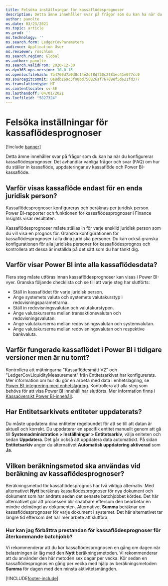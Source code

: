 ```yaml
---
title: Felsöka inställningar för kassaflödesprognoser
description: Detta ämne innehåller svar på frågor som du kan ha när du konfigurerar kassaflödesprognoser. Det avhandlar vanliga frågor och svar (FAQ) om hur du ställer in kassaflöde, uppdateringar av kassaflöde och Power BI-kassaflöde.
author: panolte
ms.date: 03/23/2021
ms.topic: article
ms.prod: ''
ms.technology: ''
ms.search.form: LedgerCovParameters
audience: Application User
ms.reviewer: roschlom
ms.search.region: Global
ms.author: panolte
ms.search.validFrom: 2020-12-30
ms.dyn365.ops.version: 10.0.15
ms.openlocfilehash: 7b4760d7a0d0c14e2df8df20c2f81ec41e077cc0
ms.sourcegitcommit: 0e8db169c3f90bd750826af76709ef5d621fd377
ms.translationtype: HT
ms.contentlocale: sv-SE
ms.lasthandoff: 04/01/2021
ms.locfileid: "5827324"
---
```

# <a name="troubleshoot-cash-flow-forecasting-setup"></a>Felsöka inställningar för kassaflödesprognoser

[!include [banner](../includes/banner.md)]

Detta ämne innehåller svar på frågor som du kan ha när du konfigurerar kassaflödesprognoser. Det avhandlar vanliga frågor och svar (FAQ) om hur du ställer in kassaflöde, uppdateringar av kassaflöde och Power BI-kassaflöde.

## <a name="why-is-cash-flow-shown-for-only-one-legal-entity"></a>Varför visas kassaflöde endast för en enda juridisk person?

Kassaflödesprognoser konfigureras och beräknas per juridisk person. Power BI-rapporter och funktionen för kassaflödesprognoser i Finance Insights visar resultaten.

Kassaflödesprognoser måste ställas in för varje enskild juridisk person som du vill visa en prognos för. Granska konfigurationen för kassaflödesprognoser i alla dina juridiska personer. Du kan också granska konfigurationen för alla juridiska personer för kassaflödesprognos och kontrollera att dessa är inställda på det sätt som du har tänkt dig.

## <a name="why-doesnt-power-bi-show-all-the-cash-flow-data"></a>Varför visar Power BI inte alla kassaflödesdata?

Flera steg måste utföras innan kassaflödesprognoser kan visas i Power BI-vyer. Granska följande checklista och se till att varje steg har slutförts:

- Ställ in kassaflödet för varje juridisk person.
- Ange systemets valuta och systemets valutakurstyp i redovisningsparametrarna.
- Ställ in redovisningsvalutan och valutakurstypen.
- Ange valutakurserna mellan transaktionsvalutan och redovisningsvalutan.
- Ange valutakurserna mellan redovisningsvalutan och systemvalutan.
- Ange valutakurserna mellan redovisningsvalutan och respektive bankvaluta.

## <a name="why-did-cash-flow-power-bi-work-in-previous-versions-but-is-now-blank"></a>Varför fungerade kassaflödet i Power BI i tidigare versioner men är nu tomt?

Kontrollera att mätningarna "Kassaflödesmått V2" och "LedgerCovLiquidityMeasurement" från Entitetsarkivet har konfigurerats. Mer information om hur du gör en arbeta med data i enhetslagring, se [Power BI-integrering med enhetslagring](../../fin-ops-core/dev-itpro/analytics/power-bi-integration-entity-store.md). Kontrollera att alla steg som behövs för att visa Power BI innehåll har slutförts. Mer information finns i [Kassaöversikt Power BI-innehåll](Cash-Overview-Power-BI-content.md).

## <a name="have-the-entity-store-entities-been-refreshed"></a>Har Entitetsarkivets entiteter uppdaterats?

Du måste uppdatera dina entiteter regelbundet för att se till att datan är aktuell och korrekt. Du uppdaterar en specifik entitet manuellt genom att gå till **Systemadministration \> Inställningar \> Entitetsarkiv**, välja eniteten och sedan **Uppdatera**. Det går också att uppdatera data automatiskt. På sidan **Entitetsarkiv** anger du alternativet **Automatisk uppdatering aktiverad** som **Ja**.

## <a name="which-calculation-method-should-be-used-when-calculating-cash-flow-forecasts"></a>Vilken beräkningsmetod ska användas vid beräkning av kassaflödesprognoser?

Beräkningsmetod för kassaflödesprognos har två viktiga alternativ. Med alternativet **Nytt** beräknas kassaflödesprognoser för nya dokument och dokument som har ändrats sedan det senaste batchjobbet kördes. Det här alternativet gör att processen blir snabbare eftersom den bearbetar en mindre delmängd av dokumenten. Alternativet **Summa** beräknar om kassaflödesprognoser för varje dokument i systemet. Det här alternativet tar längre tid eftersom det har mer arbete att slutföra.

### <a name="how-do-i-improve-the-performance-of-the-cash-flow-forecasting-recurring-batch-job"></a>Hur kan jag förbättra prestandan för kassaflödesprognoser för återkommande batchjobb?

Vi rekommenderar att du kör kassaflödesprognosen en gång om dagen när belastningen är låg med den **Nytt** beräkningsmetoden. Vi rekommenderar att du använder den här metoden sex dagar per vecka. Kör sedan en kassaflödesprognos en gång per vecka med hjälp av beräkningsmetoden **Summa** för dagen med den minsta aktivitetsmängden.

[!INCLUDE[footer-include](../../includes/footer-banner.md)]

